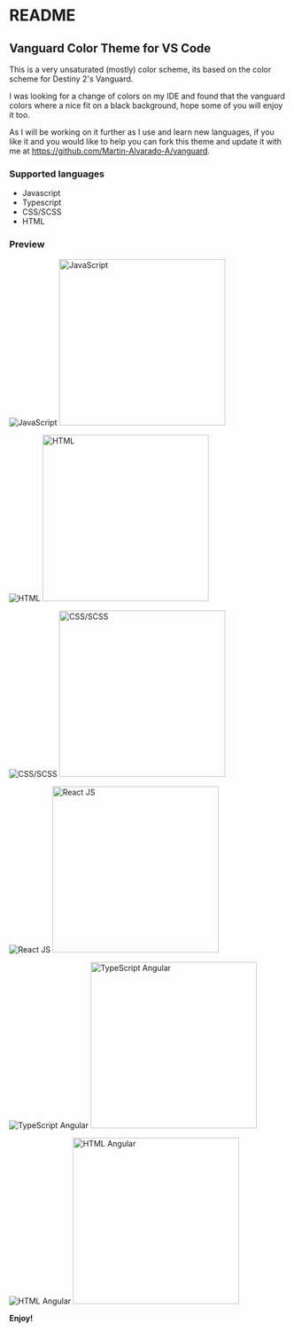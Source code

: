 # README
## Vanguard Color Theme for VS Code
This is a very unsaturated (mostly) color scheme, its based on the color scheme for Destiny 2's Vanguard.

I was looking for a change of colors on my IDE and found that the vanguard colors where a nice fit on a black background, hope some of you will enjoy it too.

As I will be working on it further as I use and learn new languages, if you like it and you would like to help you can fork this theme and update it with me at https://github.com/Martin-Alvarado-A/vanguard.


### Supported languages
* Javascript
* Typescript
* CSS/SCSS
* HTML

### Preview


![JavaScript](./images/JS.PNG)
<img src="https://github.com/Martin-Alvarado-A/vanguard/blob/main/images/JS.PNG?raw=true" alt="JavaScript" width="300">

![HTML](./images/HTML.PNG)
<img src="https://github.com/Martin-Alvarado-A/vanguard/blob/main/images/HTML.PNG?raw=true" alt="HTML" width="300">

![CSS/SCSS](./images/CSS.PNG)
<img src="https://github.com/Martin-Alvarado-A/vanguard/blob/main/images/CSS.PNG?raw=true" alt="CSS/SCSS" width="300">

![React JS](./images/React.PNG)
<img src="https://github.com/Martin-Alvarado-A/vanguard/blob/main/images/React.PNG?raw=true" alt="React JS" width="300">

![TypeScript Angular](./images/TS-Angular.PNG)
<img src="https://github.com/Martin-Alvarado-A/vanguard/blob/main/images/TS-Angular.PNG?raw=true" alt="TypeScript Angular" width="300">

![HTML Angular](./images/HTML-Angular.PNG)
<img src="https://github.com/Martin-Alvarado-A/vanguard/blob/main/images/HTML-Angular.PNG?raw=true" alt="HTML Angular" width="300">


**Enjoy!**
